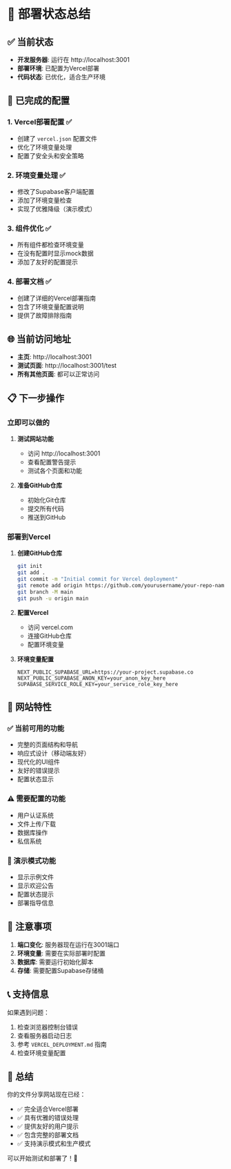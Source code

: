 # 🚀 部署状态总结

## ✅ 当前状态
- **开发服务器**: 运行在 http://localhost:3001
- **部署环境**: 已配置为Vercel部署
- **代码状态**: 已优化，适合生产环境

## 🔧 已完成的配置

### 1. Vercel部署配置 ✅
- 创建了 `vercel.json` 配置文件
- 优化了环境变量处理
- 配置了安全头和安全策略

### 2. 环境变量处理 ✅
- 修改了Supabase客户端配置
- 添加了环境变量检查
- 实现了优雅降级（演示模式）

### 3. 组件优化 ✅
- 所有组件都检查环境变量
- 在没有配置时显示mock数据
- 添加了友好的配置提示

### 4. 部署文档 ✅
- 创建了详细的Vercel部署指南
- 包含了环境变量配置说明
- 提供了故障排除指南

## 🌐 当前访问地址

- **主页**: http://localhost:3001
- **测试页面**: http://localhost:3001/test
- **所有其他页面**: 都可以正常访问

## 📋 下一步操作

### 立即可以做的
1. **测试网站功能**
   - 访问 http://localhost:3001
   - 查看配置警告提示
   - 测试各个页面和功能

2. **准备GitHub仓库**
   - 初始化Git仓库
   - 提交所有代码
   - 推送到GitHub

### 部署到Vercel
1. **创建GitHub仓库**
   ```bash
   git init
   git add .
   git commit -m "Initial commit for Vercel deployment"
   git remote add origin https://github.com/yourusername/your-repo-name.git
   git branch -M main
   git push -u origin main
   ```

2. **配置Vercel**
   - 访问 vercel.com
   - 连接GitHub仓库
   - 配置环境变量

3. **环境变量配置**
   ```
   NEXT_PUBLIC_SUPABASE_URL=https://your-project.supabase.co
   NEXT_PUBLIC_SUPABASE_ANON_KEY=your_anon_key_here
   SUPABASE_SERVICE_ROLE_KEY=your_service_role_key_here
   ```

## 🎯 网站特性

### ✅ 当前可用的功能
- 完整的页面结构和导航
- 响应式设计（移动端友好）
- 现代化的UI组件
- 友好的错误提示
- 配置状态显示

### ⚠️ 需要配置的功能
- 用户认证系统
- 文件上传/下载
- 数据库操作
- 私信系统

### 🔧 演示模式功能
- 显示示例文件
- 显示欢迎公告
- 配置状态提示
- 部署指导信息

## 🚨 注意事项

1. **端口变化**: 服务器现在运行在3001端口
2. **环境变量**: 需要在实际部署时配置
3. **数据库**: 需要运行初始化脚本
4. **存储**: 需要配置Supabase存储桶

## 📞 支持信息

如果遇到问题：
1. 检查浏览器控制台错误
2. 查看服务器启动日志
3. 参考 `VERCEL_DEPLOYMENT.md` 指南
4. 检查环境变量配置

## 🎉 总结

你的文件分享网站现在已经：
- ✅ 完全适合Vercel部署
- ✅ 具有优雅的错误处理
- ✅ 提供友好的用户提示
- ✅ 包含完整的部署文档
- ✅ 支持演示模式和生产模式

可以开始测试和部署了！🚀 